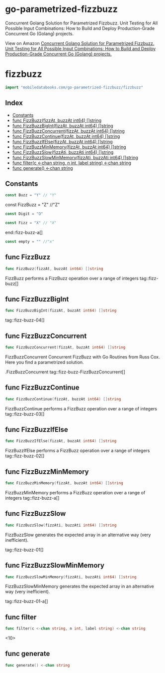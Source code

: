 # go-parametrized-fizzbuzz
Concurrent Golang Solution for Parametrized Fizzbuzz. Unit Testing for All Possible Input Combinations: How to Build and Deploy Production-Grade Concurrent Go (Golang) projects.

View on Amazon
[Concurrent Golang Solution for Parametrized Fizzbuzz. Unit Testing for All Possible Input Combinations: How to Build and Deploy Production-Grade Concurrent Go (Golang) projects.](https://www.amazon.com/dp/B09ZTD459Z)
<!-- Code generated by gomarkdoc. DO NOT EDIT -->

# fizzbuzz

```go
import "mobiledatabooks.com/go-parametrized-fizzbuzz/fizzbuzz"
```

## Index

- [Constants](<#constants>)
- [func FizzBuzz(fizzAt, buzzAt int64) []string](<#func-fizzbuzz>)
- [func FizzBuzzBigInt(fizzAt, buzzAt int64) []string](<#func-fizzbuzzbigint>)
- [func FizzBuzzConcurrent(fizzAt, buzzAt int64) []string](<#func-fizzbuzzconcurrent>)
- [func FizzBuzzContinue(fizzAt, buzzAt int64) []string](<#func-fizzbuzzcontinue>)
- [func FizzBuzzIfElse(fizzAt, buzzAt int64) []string](<#func-fizzbuzzifelse>)
- [func FizzBuzzMinMemory(fizzAt, buzzAt int64) []string](<#func-fizzbuzzminmemory>)
- [func FizzBuzzSlow(fizzAti, buzzAti int64) []string](<#func-fizzbuzzslow>)
- [func FizzBuzzSlowMinMemory(fizzAti, buzzAti int64) []string](<#func-fizzbuzzslowminmemory>)
- [func filter(c <-chan string, n int, label string) <-chan string](<#func-filter>)
- [func generate() <-chan string](<#func-generate>)


## Constants

```go
const Buzz = "Y" // "Y"
```

const FizzBuzz = "Z" //"Z"

```go
const Digit = "O"
```

```go
const Fizz = "X" // "X"
```

end::fizz\-buzz\-a\[\]

```go
const empty = "" //"x"
```

## func FizzBuzz

```go
func FizzBuzz(fizzAt, buzzAt int64) []string
```

FizzBuzz performs a FizzBuzz operation over a range of integers tag::fizz\-buzz\[\]

## func FizzBuzzBigInt

```go
func FizzBuzzBigInt(fizzAt, buzzAt int64) []string
```

tag::fizz\-buzz\-04\[\]

## func FizzBuzzConcurrent

```go
func FizzBuzzConcurrent(fizzAt, buzzAt int64) []string
```

FizzBuzzConcurrent  Concurrent FizzBuzz with Go Routines from Russ Cox\. Here you find a parametrized solution\.

\.FizzBuzzConcurrent tag::fizz\-buzz\-FizzBuzzConcurrent\[\]

## func FizzBuzzContinue

```go
func FizzBuzzContinue(fizzAt, buzzAt int64) []string
```

FizzBuzzContinue performs a FizzBuzz operation over a range of integers tag::fizz\-buzz\-03\[\]

## func FizzBuzzIfElse

```go
func FizzBuzzIfElse(fizzAt, buzzAt int64) []string
```

FizzBuzzIfElse performs a FizzBuzz operation over a range of integers tag::fizz\-buzz\-02\[\]

## func FizzBuzzMinMemory

```go
func FizzBuzzMinMemory(fizzAt, buzzAt int64) []string
```

FizzBuzzMinMemory performs a FizzBuzz operation over a range of integers tag::fizz\-buzz\-a\[\]

## func FizzBuzzSlow

```go
func FizzBuzzSlow(fizzAti, buzzAti int64) []string
```

FizzBuzzSlow generates the expected array in an alternative way \(very inefficient\)\.

tag::fizz\-buzz\-01\[\]

## func FizzBuzzSlowMinMemory

```go
func FizzBuzzSlowMinMemory(fizzAti, buzzAti int64) []string
```

FizzBuzzSlowMinMemory generates the expected array in an alternative way \(very inefficient\)\.

tag::fizz\-buzz\-01\-a\[\]

## func filter

```go
func filter(c <-chan string, n int, label string) <-chan string
```

\<10\>

## func generate

```go
func generate() <-chan string
```


